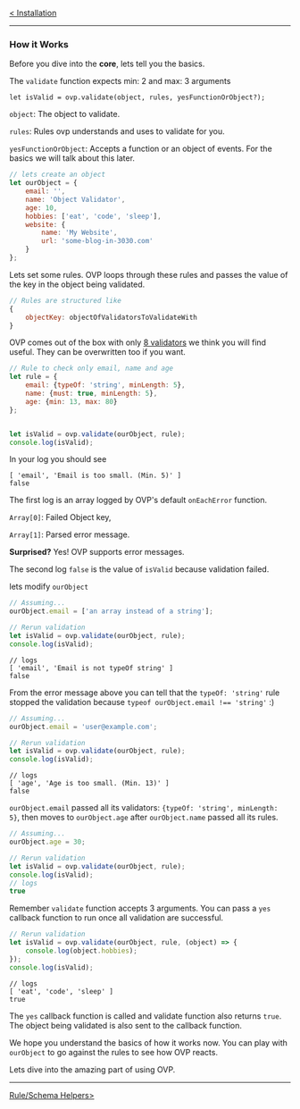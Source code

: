 [< Installation](installation.md)

-----

### How it Works
Before you dive into the **core**, lets tell you the basics.

The `validate` function expects min: 2 and max: 3 arguments

```
let isValid = ovp.validate(object, rules, yesFunctionOrObject?);
```

`object`: The object to validate.

`rules`: Rules ovp understands and uses to validate for you.

`yesFunctionOrObject`: Accepts a function or an object of events. 
For the basics we will talk about this later.

```javascript
// lets create an object
let ourObject = {
    email: '',
    name: 'Object Validator',
    age: 10,
    hobbies: ['eat', 'code', 'sleep'],
    website: {
        name: 'My Website',
        url: 'some-blog-in-3030.com'
    }
};
```

Lets set some rules.
OVP loops through these rules and passes the value of the key in the object being validated.

```javascript
// Rules are structured like
{
    objectKey: objectOfValidatorsToValidateWith
}
```

OVP comes out of the box with only [8 validators](rules/index.md) we think you will find useful. They can be overwritten too if you want.

```javascript
// Rule to check only email, name and age
let rule = {
    email: {typeOf: 'string', minLength: 5},
    name: {must: true, minLength: 5},
    age: {min: 13, max: 80}
};


let isValid = ovp.validate(ourObject, rule);
console.log(isValid);
```

In your log you should see
```
[ 'email', 'Email is too small. (Min. 5)' ]
false
```

The first log is an array logged by OVP's default `onEachError` function. 

`Array[0]`: Failed Object key, 

`Array[1]`: Parsed error message.

**Surprised?** Yes! OVP supports error messages.

The second log `false` is the value of `isValid` because validation failed.

lets modify `ourObject`
```javascript
// Assuming...
ourObject.email = ['an array instead of a string'];

// Rerun validation
let isValid = ovp.validate(ourObject, rule);
console.log(isValid);
```
```
// logs
[ 'email', 'Email is not typeOf string' ]
false
```

From the error message above you can tell that the `typeOf: 'string'` rule stopped the validation because `typeof ourObject.email !== 'string'` :)
```javascript
// Assuming...
ourObject.email = 'user@example.com';

// Rerun validation
let isValid = ovp.validate(ourObject, rule);
console.log(isValid);
```
```
// logs
[ 'age', 'Age is too small. (Min. 13)' ]
false
```

`ourObject.email` passed all its validators: `{typeOf: 'string', minLength: 5}`, then moves to `ourObject.age` after `ourObject.name` passed all its rules.

```javascript
// Assuming...
ourObject.age = 30;

// Rerun validation
let isValid = ovp.validate(ourObject, rule);
console.log(isValid);
// logs
true
```

Remember `validate` function accepts 3 arguments.
You can pass a `yes` callback function to run once all validation are successful.

```javascript
// Rerun validation
let isValid = ovp.validate(ourObject, rule, (object) => {
    console.log(object.hobbies);
});
console.log(isValid);
```
```
// logs
[ 'eat', 'code', 'sleep' ]
true
```

The `yes` callback function is called and validate function also returns `true`.
The object being validated is also sent to the callback function.

We hope you understand the basics of how it works now.
You can play with `ourObject` to go against the rules to see how OVP reacts.

Lets dive into the amazing part of using OVP.

-----
[Rule/Schema Helpers>](rule_helpers.md)